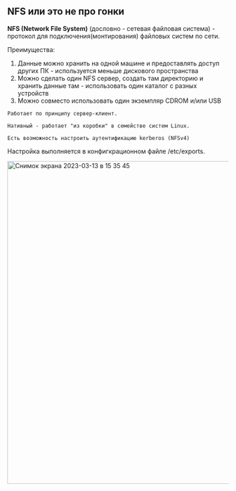 ##  NFS или это не про гонки

**NFS (Network File System)** (дословно - сетевая файловая система) - протокол для подключения(монтирования) файловых систем по сети.

Преимущества: 
1. Данные можно хранить на одной машине и предоставлять доступ других ПК - используется меньше дискового пространства
2. Можно сделать один NFS сервер, создать там директорию и хранить данные там - использовать один каталог с разных устройств
3. Можно совместо использовать один экземпляр CDROM и/или USB 

```
Работает по принципу сервер-клиент.

Нативный - работает "из коробки" в семействе систем Linux.

Есть возможность настроить аутентификацию kerberos (NFSv4)
```

Настройка выполняется в конфигкрационном файле /etc/exports.

<img width="734" alt="Снимок экрана 2023-03-13 в 15 35 45" src="https://user-images.githubusercontent.com/66735783/224703624-275d7dfe-9c5b-4ec1-9d03-026daedac089.png">
